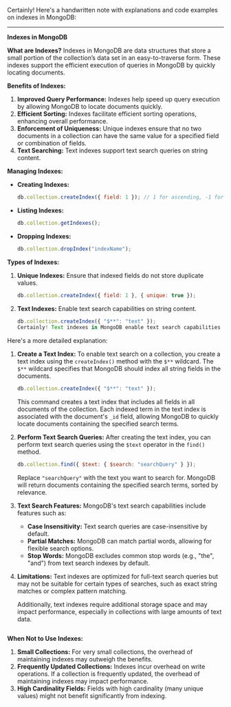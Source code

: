 Certainly! Here's a handwritten note with explanations and code examples on indexes in MongoDB:

---

**Indexes in MongoDB**

**What are Indexes?**
Indexes in MongoDB are data structures that store a small portion of the collection’s data set in an easy-to-traverse form. These indexes support the efficient execution of queries in MongoDB by quickly locating documents.

**Benefits of Indexes:**
1. **Improved Query Performance:** Indexes help speed up query execution by allowing MongoDB to locate documents quickly.
2. **Efficient Sorting:** Indexes facilitate efficient sorting operations, enhancing overall performance.
3. **Enforcement of Uniqueness:** Unique indexes ensure that no two documents in a collection can have the same value for a specified field or combination of fields.
4. **Text Searching:** Text indexes support text search queries on string content.

**Managing Indexes:**
- **Creating Indexes:**
  ```javascript
  db.collection.createIndex({ field: 1 }); // 1 for ascending, -1 for descending
  ```
- **Listing Indexes:**
  ```javascript
  db.collection.getIndexes();
  ```
- **Dropping Indexes:**
  ```javascript
  db.collection.dropIndex("indexName");
  ```

**Types of Indexes:**
1. **Unique Indexes:** Ensure that indexed fields do not store duplicate values.
   ```javascript
   db.collection.createIndex({ field: 1 }, { unique: true });
   ```
2. **Text Indexes:** Enable text search capabilities on string content.
   ```javascript
   db.collection.createIndex({ "$**": "text" });
   Certainly! Text indexes in MongoDB enable text search capabilities on string content within documents. They allow you to perform full-text search queries efficiently, searching for specific words or phrases across fields containing text data.

Here's a more detailed explanation:

1. **Create a Text Index:**
   To enable text search on a collection, you create a text index using the `createIndex()` method with the `$**` wildcard. The `$**` wildcard specifies that MongoDB should index all string fields in the documents.

   ```javascript
   db.collection.createIndex({ "$**": "text" });
   ```

   This command creates a text index that includes all fields in all documents of the collection. Each indexed term in the text index is associated with the document's `_id` field, allowing MongoDB to quickly locate documents containing the specified search terms.

2. **Perform Text Search Queries:**
   After creating the text index, you can perform text search queries using the `$text` operator in the `find()` method.

   ```javascript
   db.collection.find({ $text: { $search: "searchQuery" } });
   ```

   Replace `"searchQuery"` with the text you want to search for. MongoDB will return documents containing the specified search terms, sorted by relevance.

3. **Text Search Features:**
   MongoDB's text search capabilities include features such as:

   - **Case Insensitivity:** Text search queries are case-insensitive by default.
   - **Partial Matches:** MongoDB can match partial words, allowing for flexible search options.
   - **Stop Words:** MongoDB excludes common stop words (e.g., "the", "and") from text search indexes by default.

4. **Limitations:**
   Text indexes are optimized for full-text search queries but may not be suitable for certain types of searches, such as exact string matches or complex pattern matching.

   Additionally, text indexes require additional storage space and may impact performance, especially in collections with large amounts of text data.
   ```

**When Not to Use Indexes:**
1. **Small Collections:** For very small collections, the overhead of maintaining indexes may outweigh the benefits.
2. **Frequently Updated Collections:** Indexes incur overhead on write operations. If a collection is frequently updated, the overhead of maintaining indexes may impact performance.
3. **High Cardinality Fields:** Fields with high cardinality (many unique values) might not benefit significantly from indexing.
